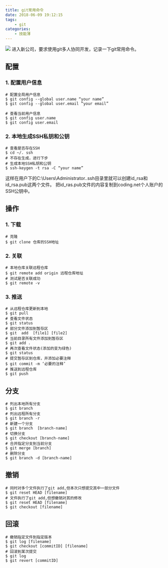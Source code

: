 ```yaml
---
title: git常用命令
date: 2018-06-09 19:12:15
tags:
    - git
categories:
    - 技能薄
---
```

![](https://moetu.fastmirror.org/images/2018/06/09/7905675-1576522-18da5d6b032c5b620.jpg)
进入新公司，要求使用git多人协同开发，记录一下git常用命令。
<!-- more -->

## 配置

###  1.  配置用户信息

``` SH
# 配置全局用户信息
$ git config --global user.name “your name”
$ git config --global user.email “your email”

# 查看当前用户信息
$ git config user.name
$ git config user.email

```
### 2. 本地生成SSH私钥和公钥

``` SH
# 查看是否存在SSH
$ cd ~/. ssh
# 不存在生成，进行下步
# 生成本地SSH私钥和公钥
$ ssh-keygen -t rsa -C “your name”
 ```

 这样在用户下的C:\Users\Administrator.\.ssh目录里就可以创建id_rsa和id_rsa.pub这两个文件。
 把id_ras.pub文件的内容复制到coding.net个人账户的SSH公钥中。

## 操作

### 1.  下载
``` SH
# 克隆
$ git clone 仓库的SSH地址
```
### 2.  关联
``` SH
# 本地仓库关联远程仓库
$ git remote add origin 远程仓库地址
# 测试是否关联成功
$ git remote -v
```
### 3.  推送
``` SH
# 从远程仓库更新到本地
$ git pull
# 查看文件状态
$ git status
# 部分文件添加到暂存区
$ git  add  [file1] [file2]
# 当前目录所有文件添加到暂存区
$ git add .
# 再次查看文件状态(添加的变为绿色)
$ git status
# 提交暂存区到仓库，并添加必要注释
$ git commit -m ‘必要的注释’
# 推送到远程仓库
$ git push
```

## 分支
``` SH
# 列出本地所有分支
$ git branch
# 列出远程所有分支
$ git branch -r
# 新建一个分支
$ git branch  [branch-name]
# 切换分支
$ git checkout [branch-name]
# 合并指定分支到当前分支
$ git merge [branch]
# 删除分支
$ git branch -d [branch-name]
```


## 撤销
``` SH
# 同时对多个文件执行了git add,但本次只想提交其中一部分文件
$ git reset HEAD [filename]
# 文件执行了git add,但想撤销对其的修改
$ git reset HEAD [filename]
$ git checkout [filename]
```


## 回滚
``` SH
# 撤销指定文件到指定版本
$ git log [filename]
$ git checkout [commitID] [filename]
# 回滚到某次提交
$ git log
$ git revert [commitID]
```
